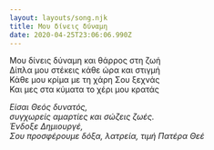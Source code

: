 ```yaml
---
layout: layouts/song.njk
title: Μου δίνεις δύναμη
date: 2020-04-25T23:06:06.990Z
---
```

Μου δίνεις δύναμη και θάρρος στη ζωή\
Δίπλα μου στέκεις κάθε ώρα και στιγμή\
Κάθε μου κρίμα με τη χάρη Σου ξεχνάς\
Και μες στα κύματα το χέρι μου κρατάς

*Είσαι Θεός δυνατός,*\
*συγχωρείς αμαρτίες και σώζεις ζωές.*\
*Ένδοξε Δημιουργέ,\
Σου προσφέρουμε δόξα, λατρεία, τιμή Πατέρα Θεέ*